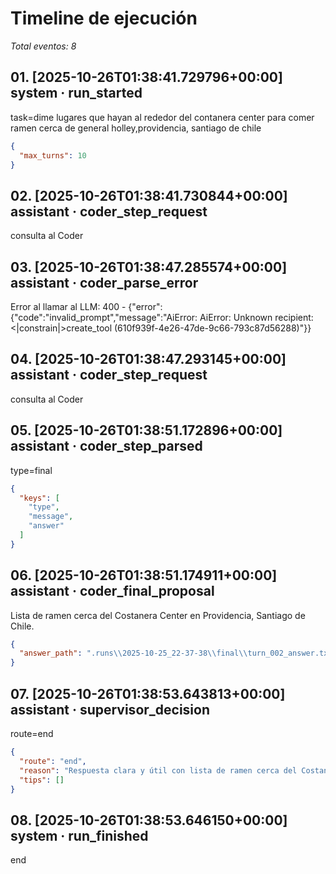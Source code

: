 # Timeline de ejecución

_Total eventos: 8_

## 01. [2025-10-26T01:38:41.729796+00:00] system · run_started

task=dime lugares que hayan al rededor del contanera center para comer ramen cerca de general holley,providencia, santiago de chile

```json
{
  "max_turns": 10
}
```

## 02. [2025-10-26T01:38:41.730844+00:00] assistant · coder_step_request

consulta al Coder

## 03. [2025-10-26T01:38:47.285574+00:00] assistant · coder_parse_error

Error al llamar al LLM: 400 - {"error":{"code":"invalid_prompt","message":"AiError: AiError: Unknown recipient: <|constrain|>create_tool (610f939f-4e26-47de-9c66-793c87d56288)"}}

## 04. [2025-10-26T01:38:47.293145+00:00] assistant · coder_step_request

consulta al Coder

## 05. [2025-10-26T01:38:51.172896+00:00] assistant · coder_step_parsed

type=final

```json
{
  "keys": [
    "type",
    "message",
    "answer"
  ]
}
```

## 06. [2025-10-26T01:38:51.174911+00:00] assistant · coder_final_proposal

Lista de ramen cerca del Costanera Center en Providencia, Santiago de Chile.

```json
{
  "answer_path": ".runs\\2025-10-25_22-37-38\\final\\turn_002_answer.txt"
}
```

## 07. [2025-10-26T01:38:53.643813+00:00] assistant · supervisor_decision

route=end

```json
{
  "route": "end",
  "reason": "Respuesta clara y útil con lista de ramen cerca del Costanera Center, cumpliendo la solicitud.",
  "tips": []
}
```

## 08. [2025-10-26T01:38:53.646150+00:00] system · run_finished

end
